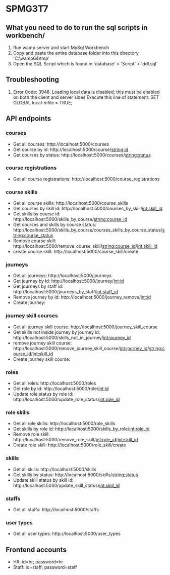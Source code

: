 # SPMG3T7

## What you need to do to run the sql scripts in workbench/
1. Run wamp server and start MySql Workbench
2. Copy and paste the entire database folder into this directory 'C:\wamp64\tmp'
3. Open the SQL Script which is found in 'database' > 'Script' > 'ddl.sql'

## Troubleshooting
1. Error Code: 3948. Loading local data is disabled; this must be enabled on both the client and server sides
   Execute this line of statement: SET GLOBAL local-infile = TRUE;
   
## API endpoints
### courses
- Get all courses: http://localhost:5000/courses
- Get course by id: http://localhost:5000/course/<string:id>
- Get courses by status: http://localhost:5000/courses/<string:status>

### course registrations
- Get all course registrations: http://localhost:5000/course_registrations

### course skills
- Get all course skills: http://localhost:5000/course_skills
- Get courses by skill id: http://localhost:5000/courses_by_skill/<int:skill_id>
- Get skills by course id: http://localhost:5000/skills_by_course/<string:course_id>
- Get courses and skills by course status: http://localhost:5000/skills_by_course/courses_skills_by_course_status/<string:course_status>
- Remove course skill: http://localhost:5000/remove_course_skill/<string:course_id>/<int:skill_id>
- create course skill: http://localhost:5000/course_skill/create

### journeys
- Get all journeys: http://localhost:5000/journeys
- Get journey by id: http://localhost:5000/journey/<int:id>
- Get journeys by staff id: http://localhost:5000/journeys_by_staff/<int:staff_id>
- Remove journey by id: http://localhost:5000/journey_remove/<int:id>
- Create journey: 

### journey skill courses
- Get all journey skill course: http://localhost:5000/journey_skill_course
- Get skills not inside journey by journey id: http://localhost:5000/skills_not_in_journey/<int:journey_id>
- remove journey skill course: http://localhost:5000/remove_journey_skill_course/<int:journey_id>/<string:course_id>/<int:skill_id>
- Create journey skill course: 

### roles
- Get all roles: http://localhost:5000/roles
- Get role by id: http://localhost:5000/role/<int:id>
- Update role status by role id: http://localhost:5000/update_role_status/<int:role_id>

### role skills
- Get all role skills: http://localhost:5000/role_skills
- Get skills by role id: http://localhost:5000/skills_by_role/<int:role_id>
- Remove role skill: http://localhost:5000/remove_role_skill/<int:role_id>/<int:skill_id>
- Create role skill: http://localhost:5000/role_skill/create

### skills
- Get all skills: http://localhost:5000/skills
- Get skills by status: http://localhost:5000/skills/<string:status>
- Update skill status by skill id: http://localhost:5000/update_skill_status/<int:skill_id>

### staffs
- Get all staffs: http://localhost:5000/staffs

### user types
- Get all user types: http://localhost:5000/user_types

## Frontend accounts
- HR: id=hr; password=hr
- Staff: id=staff; password=staff
